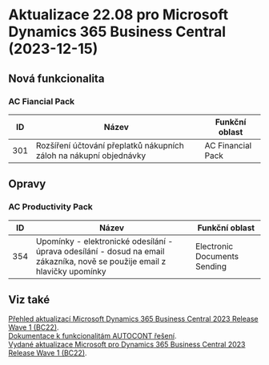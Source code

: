 ﻿# Aktualizace 22.08 pro Microsoft Dynamics 365 Business Central (2023-12-15)

## Nová funkcionalita

### AC Fiancial Pack

| ID | Název | Funkční oblast|
| --------- | --------- | --------- |
|301|Rozšíření účtování přeplatků nákupních záloh na nákupní objednávky|AC Financial Pack|

## Opravy

### AC Productivity Pack

| ID | Název | Funkční oblast|
| --------- | --------- | --------- |
|354|Upomínky - elektronické odesílání - úprava odesílání - dosud na email zákazníka, nově se použije email z hlavičky upomínky|Electronic Documents Sending|

## Viz také 

[Přehled aktualizací Microsoft Dynamics 365 Business Central 2023 Release Wave 1 (BC22)](Updates-bc22.md).  
[Dokumentace k funkcionalitám AUTOCONT řešení](https://muj.autocont.cz/docs/cs-cz/dynamics365/business-central/AC-Solutions/ac-solutions.html).  
[Vydané aktualizace Microsoft pro Dynamics 365 Business Central 2023 Release Wave 1 (BC22)](https://support.microsoft.com/en-us/topic/released-updates-for-microsoft-dynamics-365-business-central-2023-release-wave-1-37e2d08e-6f61-4522-90ba-1cea59d8de51).  

